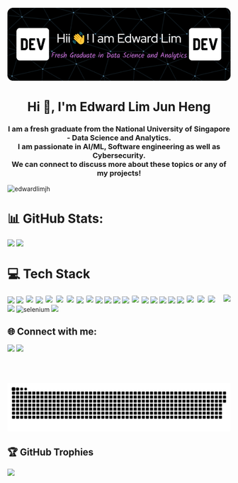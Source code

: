 
![MasterHead](assets/banner.gif)
<h1 align="center">Hi 👋, I'm Edward Lim Jun Heng</h1>
<h3 align="center">I am a fresh graduate from the National University of Singapore - Data Science and Analytics. <br>
  I am passionate in AI/ML, Software engineering as well as Cybersecurity. <br>
  We can connect to discuss more about these topics or any of my projects!</h3>

<p align="left"> <img src="https://komarev.com/ghpvc/?username=edwardlimjh&label=Profile%20views&color=0e75b6&style=flat" alt="edwardlimjh" /> </p>

# 📊 GitHub Stats:
![](https://github-readme-stats.vercel.app/api?username=EdwardLimJH&theme=radical&hide_border=false&include_all_commits=true&count_private=false)
![](https://github-readme-streak-stats.herokuapp.com/?user=EdwardLimJH&theme=radical&hide_border=false)

# 💻 Tech Stack
<img align="right" height="200" src="https://media.giphy.com/media/qgQUggAC3Pfv687qPC/giphy.gif"  />

<div align="left">
<img src="https://cdn.jsdelivr.net/gh/devicons/devicon@latest/icons/python/python-original.svg" height="60"/>
<img src="https://cdn.jsdelivr.net/gh/devicons/devicon@latest/icons/numpy/numpy-plain-wordmark.svg" height="60"/>
<img src="https://cdn.jsdelivr.net/gh/devicons/devicon@latest/icons/pandas/pandas-original-wordmark.svg" height="60" style="background-color: white; padding: 2px; border-radius: 4px;"/>
<img src="https://cdn.jsdelivr.net/gh/devicons/devicon@latest/icons/tensorflow/tensorflow-original.svg" height="60"/>
<img src="https://cdn.jsdelivr.net/gh/devicons/devicon@latest/icons/pytorch/pytorch-original-wordmark.svg" height="60" style="background-color: white; padding: 2px; border-radius: 4px;"/>
<img src="https://cdn.jsdelivr.net/gh/devicons/devicon@latest/icons/scikitlearn/scikitlearn-original.svg" height="60" style="background-color: white; padding: 2px; border-radius: 4px;"/>
<img src="https://cdn.jsdelivr.net/gh/devicons/devicon@latest/icons/matplotlib/matplotlib-original-wordmark.svg" height="60" style="background-color: white; padding: 2px; border-radius: 4px;" />
<img src="https://seaborn.pydata.org/_images/logo-mark-lightbg.svg" height="60"/>
<img src="https://cdn.jsdelivr.net/gh/devicons/devicon@latest/icons/flask/flask-original-wordmark.svg" height="60" style="background-color: white; padding: 2px; border-radius: 4px;"/>
<img src="https://cdn.jsdelivr.net/gh/devicons/devicon@latest/icons/r/r-original.svg" height="60"  />
<img src="https://cdn.jsdelivr.net/gh/devicons/devicon@latest/icons/java/java-original-wordmark.svg" height="60" />
<img src="https://cdn.jsdelivr.net/gh/devicons/devicon@latest/icons/postgresql/postgresql-original-wordmark.svg" height="60"/>
<img src="https://cdn.jsdelivr.net/gh/devicons/devicon@latest/icons/mysql/mysql-original-wordmark.svg" height="60" />
<img src="https://cdn.jsdelivr.net/gh/devicons/devicon@latest/icons/bash/bash-original.svg" height="60" style="background-color: white; padding: 2px; border-radius: 4px;" />
<img src="https://cdn.jsdelivr.net/gh/devicons/devicon@latest/icons/linux/linux-original.svg" height="60" />
<img src="https://cdn.jsdelivr.net/gh/devicons/devicon@latest/icons/html5/html5-original.svg" height="60" />
<img src="https://cdn.jsdelivr.net/gh/devicons/devicon@latest/icons/css3/css3-original.svg" height="60" />
<img src="https://cdn.jsdelivr.net/gh/devicons/devicon@latest/icons/c/c-original.svg" height="60" />
<img src="https://cdn.jsdelivr.net/gh/devicons/devicon@latest/icons/hadoop/hadoop-original.svg" height="60" />
<img src="https://cdn.jsdelivr.net/gh/devicons/devicon@latest/icons/apachespark/apachespark-original-wordmark.svg" height="60" style="background-color: white; padding: 2px; border-radius: 4px;"/>
<img src="https://cdn.jsdelivr.net/gh/devicons/devicon@latest/icons/git/git-original-wordmark.svg" height="60" style="background-color: white; padding: 2px; border-radius: 4px;" />
<img src="https://cdn.jsdelivr.net/gh/devicons/devicon@latest/icons/github/github-original.svg" height="60" style="background-color: white; padding: 2px; border-radius: 4px;"/>
<img src="https://cdn.jsdelivr.net/gh/devicons/devicon@latest/icons/docker/docker-plain-wordmark.svg" height="60"/>
<img src="https://raw.githubusercontent.com/detain/svg-logos/780f25886640cef088af994181646db2f6b1a3f8/svg/selenium-logo.svg" alt="selenium" width="40" height="40"/> 
<img src="https://cdn.jsdelivr.net/gh/devicons/devicon@latest/icons/postman/postman-original.svg" height="40" />
</div>


## 🌐 Connect with me:
[<img src='https://img.shields.io/badge/LinkedIn-0077B5?style=for-the-badge&logo=linkedin&logoColor=white'>](https://www.linkedin.com/in/EdwardLJH/) [<img src='https://img.shields.io/badge/Gmail-D14836?style=for-the-badge&logo=gmail&logoColor=white'>](mailto:edwardlim026@gmail.com)

###

<br clear="both">

<picture>
  <source media="(prefers-color-scheme: dark)" srcset="https://raw.githubusercontent.com/EdwardLimJH/EdwardLimJH/output/github-contribution-grid-snake-dark.svg" />
  <source media="(prefers-color-scheme: light)" srcset="https://raw.githubusercontent.com/EdwardLimJH/EdwardLimJH/output/github-contribution-grid-snake.svg" />
  <img alt="github-snake" src="https://raw.githubusercontent.com/EdwardLimJH/EdwardLimJH/output/github-contribution-grid-snake-dark.svg" alt="Snake animation" />
</picture>

###

## 🏆 GitHub Trophies
![](https://github-profile-trophy.vercel.app/?username=EdwardLimJH&theme=onedark&no-frame=false&no-bg=true&margin-w=4)
